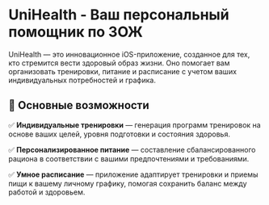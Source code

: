 # UniHealth - Ваш персональный помощник по ЗОЖ

UniHealth — это инновационное iOS-приложение, созданное для тех, кто стремится вести здоровый образ жизни. Оно помогает вам организовать тренировки, питание и расписание с учетом ваших индивидуальных потребностей и графика.

## 📌 Основные возможности

✅ **Индивидуальные тренировки** — генерация программ тренировок на основе ваших целей, уровня подготовки и состояния здоровья.

✅ **Персонализированное питание** — составление сбалансированного рациона в соответствии с вашими предпочтениями и требованиями.

✅ **Умное расписание** — приложение адаптирует тренировки и приемы пищи к вашему личному графику, помогая сохранить баланс между работой и здоровьем.
